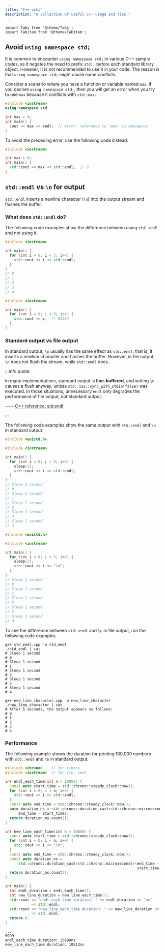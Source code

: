 ```yaml
---
title: "C++ wiki"
description: "A collection of useful C++ usage and tips."
---
```


```mdx-code-block
import Tabs from '@theme/Tabs';
import TabItem from '@theme/TabItem';
```

## Avoid `using namespace std;`

It is common to encounter `using namespace std;` in various C++ sample codes, as it negates the need to prefix `std::` before each standard library object. However, it is not recommended to use it in your code. The reason is that `using namespace std;` might cause name conflicts.

Consider a scenario where you have a function or variable named `max`. If you declare `using namespace std;`, then you will get an error when you try to use `max` because it conflicts with `std::max`.

```cpp
#include <iostream>
using namespace std;

int max = 0;
int main() {
  cout << max << endl;  // error: reference to 'max' is ambiguous
}
```

<codapi-snippet sandbox="cpp" editor="basic" init-delay="500">
</codapi-snippet>

To avoid the preceding error, use the following code instead:

```cpp
#include <iostream>

int max = 0;
int main() {
  std::cout << max << std::endl;  // 0
}
```

<codapi-snippet sandbox="cpp" editor="basic" init-delay="500">
</codapi-snippet>

## `std::endl` vs `\n` for output

`std::endl` inserts a newline character (`\n`) into the output stream and flushes the buffer.

### What does `std::endl` do?

The following code examples show the difference between using `std::endl` and not using it.

<Tabs>
  <TabItem label="Output with std::endl" value="std_endl">

  ```cpp
  #include <iostream>
  
  int main() {
    for (int i = 0; i < 5; i++) {
      std::cout << i << std::endl;
    }
  }
  // 0
  // 1
  // 2
  // 3
  // 4
  ```
  <codapi-snippet sandbox="cpp" editor="basic" init-delay="500">
  </codapi-snippet>

  </TabItem>
  <TabItem label="Output without std::endl" value="non_std_endl">

  ```cpp
  #include <iostream>
  
  int main() {
    for (int i = 0; i < 5; i++) {
      std::cout << i;  // 01234
    }
  }
  ```
  <codapi-snippet sandbox="cpp" editor="basic" init-delay="500">
  </codapi-snippet>

  </TabItem>

</Tabs>

### Standard output vs file output

In standard output, `\n` usually has the same effect as `std::endl`, that is, it inserts a newline character and flushes the buffer. However, in file output, `\n` does not flush the stream, while `std::endl` does.

:::info quote

In many implementations, standard output is **line-buffered**, and writing `\n` causes a flush anyway, unless `std::ios::sync_with_stdio(false)` was executed. In those situations, unnecessary `endl` only degrades the performance of file output, not standard output.

—— [C++ reference: std:endl](https://en.cppreference.com/w/cpp/io/manip/endl)

:::

The following code examples show the same output with `std::endl` and `\n` in standard output.

<Tabs>
  <TabItem label="Use std::endl in standard output" value="std_endl_std_out">

  ```cpp name="std_endl.cpp"
  #include <unistd.h>
  
  #include <iostream>
  
  int main() {
    for (int i = 0; i < 5; i++) {
      sleep(1);
      std::cout << i << std::endl;
    }
  }
  // Sleep 1 second
  // 0
  // Sleep 1 second
  // 1
  // Sleep 1 second
  // 2
  // Sleep 1 second
  // 3
  // Sleep 1 second
  // 4
  ```

  </TabItem>
  <TabItem label="Use new line character in standard output" value="new_line_std_out">

  ```cpp name="new_line_character.cpp"
  #include <unistd.h>
  
  #include <iostream>
  
  int main() {
    for (int i = 0; i < 5; i++) {
      sleep(1);
      std::cout << i << "\n";
    }
  }
  // Sleep 1 second
  // 0
  // Sleep 1 second
  // 1
  // Sleep 1 second
  // 2
  // Sleep 1 second
  // 3
  // Sleep 1 second
  // 4
  ```

  </TabItem>
</Tabs>

To see the difference between `std::endl` and `\n` in file output, run the following code examples.

<Tabs>
  <TabItem label="Use std::endl in file output" value="std_endl_file_out">

  ```shell
  g++ std_endl.cpp -o std_endl
  ./std_endl | cat
  # Sleep 1 second
  # 0
  # Sleep 1 second
  # 1
  # Sleep 1 second
  # 2
  # Sleep 1 second
  # 3
  # Sleep 1 second
  # 4
  ```

  </TabItem>
  <TabItem label="Use new line character in file output" value="new_line_file_out">

  ```shell
  g++ new_line_character.cpp -o new_line_character
  ./new_line_character | cat
  # After 5 seconds, the output appears as follows:
  # 0
  # 1
  # 2
  # 3
  # 4
  ```

  </TabItem>
</Tabs>

### Performance

The following example shows the duration for printing 100,000 numbers with `std::endl` and `\n` in standard output.

<Tabs>
  <TabItem label="Code" value="code">

  ```cpp
  #include <chrono>    // for timers
  #include <iostream>  // for cin, cout
  
  int endl_each_time(int n = 10000) {
    const auto start_time = std::chrono::steady_clock::now();
    for (int i = 0; i < n; i++) {
      std::cout << i << std::endl;
    }
    const auto end_time = std::chrono::steady_clock::now();
    auto duration_ns = std::chrono::duration_cast<std::chrono::microseconds>(
        end_time - start_time);
    return duration_ns.count();
  }
  
  int new_line_each_time(int n = 10000) {
    const auto start_time = std::chrono::steady_clock::now();
    for (int i = 0; i < n; i++) {
      std::cout << i << "\n";
    }
    const auto end_time = std::chrono::steady_clock::now();
    const auto duration_ns =
        std::chrono::duration_cast<std::chrono::microseconds>(end_time -
                                                              start_time);
    return duration_ns.count();
  }
  
  int main() {
    int endl_duration = endl_each_time();
    int new_line_duration = new_line_each_time();
    std::cout << "endl_each_time duration: " << endl_duration << "ns"
              << std::endl;
    std::cout << "new_line_each_time duration: " << new_line_duration << "ns"
              << std::endl;
    return 0;
  }
  ```

  </TabItem>
  <TabItem label="Output" value="output">

  ```shell
  ...
  9999
  endl_each_time duration: 15699ns
  new_line_each_time duration: 10613ns
  ```

  </TabItem>
</Tabs>
